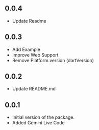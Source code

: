 ## 0.0.4

- Update Readme

## 0.0.3

- Add Example
- Improve Web Support
- Remove Platform.version (dartVersion)

## 0.0.2

- Update README.md

## 0.0.1

- Initial version of the package.
- Added Gemini Live Code
